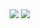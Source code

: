 <img src="https://github-readme-stats.vercel.app/api?username=givinghawk&hide=contribs,prs">
<img src="https://github-readme-stats.vercel.app/api/top-langs/?username=givinghawk">
